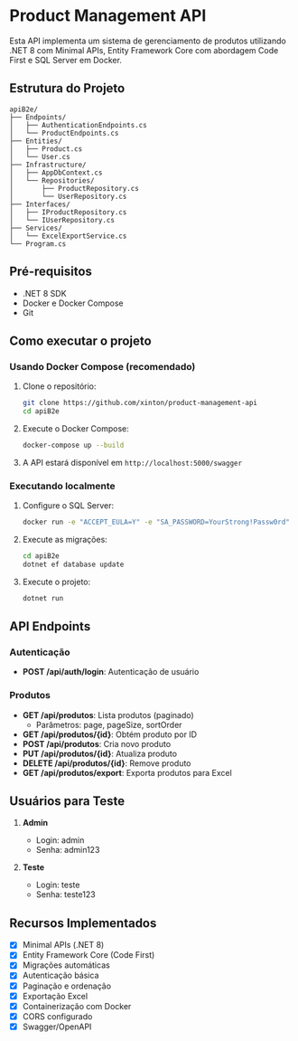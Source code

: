 # Product Management API

Esta API implementa um sistema de gerenciamento de produtos utilizando .NET 8 com Minimal APIs, Entity Framework Core com abordagem Code First e SQL Server em Docker.

## Estrutura do Projeto

```
apiB2e/
├── Endpoints/
│   ├── AuthenticationEndpoints.cs
│   └── ProductEndpoints.cs
├── Entities/
│   ├── Product.cs
│   └── User.cs
├── Infrastructure/
│   ├── AppDbContext.cs
│   └── Repositories/
│       ├── ProductRepository.cs
│       └── UserRepository.cs
├── Interfaces/
│   ├── IProductRepository.cs
│   └── IUserRepository.cs
├── Services/
│   └── ExcelExportService.cs
└── Program.cs
```

## Pré-requisitos

- .NET 8 SDK
- Docker e Docker Compose
- Git

## Como executar o projeto

### Usando Docker Compose (recomendado)

1. Clone o repositório:
   ```bash
   git clone https://github.com/xinton/product-management-api
   cd apiB2e
   ```

2. Execute o Docker Compose:
   ```bash
   docker-compose up --build
   ```

3. A API estará disponível em `http://localhost:5000/swagger`

### Executando localmente

1. Configure o SQL Server:
   ```bash
   docker run -e "ACCEPT_EULA=Y" -e "SA_PASSWORD=YourStrong!Passw0rd" -p 1433:1433 -d mcr.microsoft.com/mssql/server:2022-latest
   ```

2. Execute as migrações:
   ```bash
   cd apiB2e
   dotnet ef database update
   ```

3. Execute o projeto:
   ```bash
   dotnet run
   ```

## API Endpoints

### Autenticação
- **POST /api/auth/login**: Autenticação de usuário

### Produtos
- **GET /api/produtos**: Lista produtos (paginado)
  - Parâmetros: page, pageSize, sortOrder
- **GET /api/produtos/{id}**: Obtém produto por ID
- **POST /api/produtos**: Cria novo produto
- **PUT /api/produtos/{id}**: Atualiza produto
- **DELETE /api/produtos/{id}**: Remove produto
- **GET /api/produtos/export**: Exporta produtos para Excel

## Usuários para Teste

1. **Admin**
   - Login: admin
   - Senha: admin123

2. **Teste**
   - Login: teste
   - Senha: teste123

## Recursos Implementados

- [x] Minimal APIs (.NET 8)
- [x] Entity Framework Core (Code First)
- [x] Migrações automáticas
- [x] Autenticação básica
- [x] Paginação e ordenação
- [x] Exportação Excel
- [x] Containerização com Docker
- [x] CORS configurado
- [x] Swagger/OpenAPI